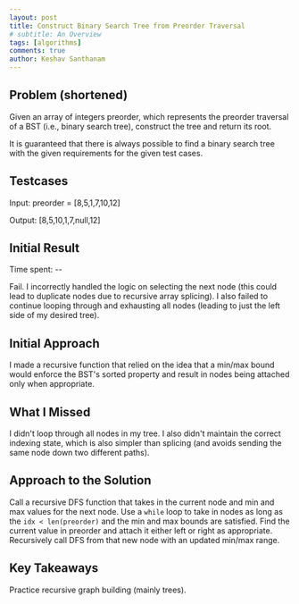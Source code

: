 ```yaml
---
layout: post
title: Construct Binary Search Tree from Preorder Traversal
# subtitle: An Overview
tags: [algorithms]
comments: true
author: Keshav Santhanam
---
```


## Problem (shortened)
Given an array of integers preorder, which represents the preorder traversal of a BST (i.e., binary search tree), construct the tree and return its root.

It is guaranteed that there is always possible to find a binary search tree with the given requirements for the given test cases.

## Testcases
Input: preorder = [8,5,1,7,10,12]

Output: [8,5,10,1,7,null,12]

## Initial Result
Time spent: --

Fail. I incorrectly handled the logic on selecting the next node (this could lead to duplicate nodes due to recursive array splicing). I also failed to continue looping through and exhausting all nodes (leading to just the left side of my desired tree). 

## Initial Approach
I made a recursive function that relied on the idea that a min/max bound would enforce the BST's sorted property and result in nodes being attached only when appropriate. 

## What I Missed
I didn't loop through all nodes in my tree. I also didn't maintain the correct indexing state, which is also simpler than splicing (and avoids sending the same node down two different paths). 

## Approach to the Solution
Call a recursive DFS function that takes in the current node and min and max values for the next node. Use a ```while``` loop to take in nodes as long as the ```idx < len(preorder)``` and the min and max bounds are satisfied. Find the current value in preorder and attach it either left or right as appropriate. Recursively call DFS from that new node with an updated min/max range. 

## Key Takeaways
Practice recursive graph building (mainly trees). 

